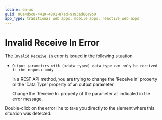 ```yaml
---
locale: en-us
guid: 90a4dbc8-4410-4801-87ad-9a93ad6609b0
app_type: traditional web apps, mobile apps, reactive web apps
---
```


# Invalid Receive In Error

The `Invalid Receive In` error is issued in the following situation:

* `Output parameters with (<data type>) data type can only be received in the request body`
  
    In a REST API method, you are trying to change the 'Receive In' property or the 'Data Type' property of an output parameter.

    Change the 'Receive In' property of the parameter as indicated in the error message. 
    
Double-click on the error line to take you directly to the element where this situation was detected.
